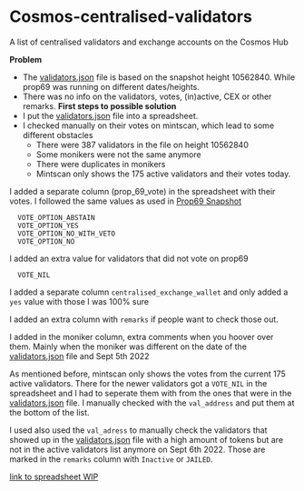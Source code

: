# Cosmos-centralised-validators
A list of centralised validators and exchange accounts on the Cosmos Hub

**Problem**
- The [validators.json](https://github.com/gnolang/independence-day/blob/main/consolidate/validators.json) file is based on the snapshot height 10562840.
While prop69 was running on different dates/heights.
- There was no info on the validators, votes, (in)active, CEX or other remarks.
**First steps to possible solution**
- I put the [validators.json](https://github.com/gnolang/independence-day/blob/main/consolidate/validators.json) file into a spreadsheet.
- I checked manually on their votes on mintscan, which lead to some different obstacles
  * There were 387 validators in the file on height 10562840
  * Some monikers were not the same anymore
  * There were duplicates in monikers
  * Mintscan only shows the 175 active validators and their votes today.

I added a separate column (prop_69_vote) in the spreadsheet with their votes. I followed the same values as used in [Prop69 Snapshot](https://github.com/gnolang/independence-day/tree/main/prop69#readme)
```
  VOTE_OPTION_ABSTAIN
  VOTE_OPTION_YES
  VOTE_OPTION_NO_WITH_VETO
  VOTE_OPTION_NO
```
I added an extra value for validators that did not vote on prop69
````
  VOTE_NIL
````

I added a separate column `centralised_exchange_wallet` and only added a `yes` value with those I was 100% sure

I added an extra column with `remarks` if people want to check those out.

I added in the moniker column, extra comments when you hoover over them. Mainly when the moniker was different on the date of the [validators.json](https://github.com/gnolang/independence-day/blob/main/consolidate/validators.json) file and Sept 5th 2022

As mentioned before, mintscan only shows the votes from the current 175 active validators. There for the newer validators got a `VOTE_NIL` in the spreadsheet
and I had to seperate them with from the ones that were in the [validators.json](https://github.com/gnolang/independence-day/blob/main/consolidate/validators.json) file.
I manually checked with the `val_address` and put them at the bottom of the list.

I used also used the `val_adress` to manually check the validators that showed up in the [validators.json](https://github.com/gnolang/independence-day/blob/main/consolidate/validators.json) file with a high amount of tokens but are not in the active validators list anymore on Sept 6th 2022.
Those are marked in the `remarks` column with `Inactive` or `JAILED`. 




[link to spreadsheet WIP](https://docs.google.com/spreadsheets/d/1WIsnS1Hg2hDVtElpr27Smfp65JCCZGex7oyYF7QLet8/edit?usp=sharing)

